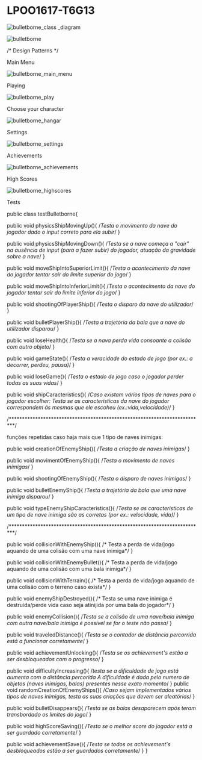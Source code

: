 # LPOO1617-T6G13

![bulletborne_class _diagram](https://cloud.githubusercontent.com/assets/25772341/25558803/32c7263a-2d26-11e7-9e8c-a767a2e41d6a.png)

![bulletborne](https://cloud.githubusercontent.com/assets/25772341/25558804/32f774e8-2d26-11e7-8c59-497d9ca3e623.png)

/* Design Patterns */

Main Menu

![bulletborne_main_menu](https://cloud.githubusercontent.com/assets/25772341/25525924/2bd058c4-2c09-11e7-96b0-4851bfcd485d.png)

Playing

![bulletborne_play](https://cloud.githubusercontent.com/assets/25772341/25525925/2bd5f90a-2c09-11e7-984c-e89e57bd231c.png)

Choose your character

![bulletborne_hangar](https://cloud.githubusercontent.com/assets/25772341/25525920/2b9fccb8-2c09-11e7-81a3-df8be0aa779b.png)

Settings

![bulletborne_settings](https://cloud.githubusercontent.com/assets/25772341/25525923/2bcf8bd8-2c09-11e7-94da-6aaabc6a8314.png)

Achievements

![bulletborne_achievements](https://cloud.githubusercontent.com/assets/25772341/25525926/2bdf5ba8-2c09-11e7-8905-81b72250a9c9.png)

High Scores

![bulletborne_highscores](https://cloud.githubusercontent.com/assets/25772341/25525922/2bbb3386-2c09-11e7-825d-32999c8e8109.png)

Tests

public class testBulletborne{

public void physicsShipMovingUp(){
	/*Testa o movimento da nave do jogador dado o input correto para ela subir*/
}

public void physicsShipMovingDown(){
	/*Testa se a nave começa a "cair" na ausência de input (para a fazer subir) do jogador, atuação da 
gravidade sobre a nave*/
}

public void moveShipIntoSuperiorLimit(){
	/*Testa o acontecimento da nave do jogador tentar sair do limite superior do jogo*/
}

public void moveShipIntoInferiorLimit(){
	/*Testa o acontecimento da nave do jogador tentar sair do limite inferior do jogo*/
}

public void shootingOfPlayerShip(){
	/*Testa o disparo da nave do utilizador*/
}

public void bulletPlayerShip(){
	/*Testa a trajetória da bala que a nave do utilizador disparou*/
}

public void loseHealth(){
	/*Testa se a nava perda vida consoante a colisão com outro objeto*/
}

public void gameState(){
	/*Testa a veracidade do estado de jogo (por ex.: a decorrer, perdeu, pausa)*/
}

public void loseGame(){
	/*Testa o estado de jogo caso o jogador perder todas as suas vidas*/
}

public void shipCaracteristics(){
	/*Caso existam vários tipos de naves para o jogador escolher:
	Testa se as caracteristicas da nave do jogador correspondem ás mesmas que ele escoheu 
(ex.:vida,velocidade)*/
}

/**************************************************************************/

funções repetidas caso haja mais que 1 tipo de naves inimigas:

public void creationOfEnemyShip(){
	/*Testa a criação de naves inimigas*/
}

public void movimentOfEnemyShip(){
	/*Testa o movimento de naves inimigas*/
}

public void shootingOfEnemyShip(){
	/*Testa o disparo de naves inimigas*/
}

public void bulletEnemyShip(){
	/*Testa a trajetória da bala que uma nave inimiga disparou*/
}

public void typeEnemyShipCaracteristics(){
	/*Testa se as caracteristicas de um tipo de nave inimiga são as corretas (por ex.: velocidade, vida)*/
}

/**************************************************************************/

public void collisionWithEnemyShip(){
	/* Testa a perda de vida/jogo aquando de uma colisão com uma nave inimiga*/
}

public void collisionWithEnemyBullet(){
	/* Testa a perda de vida/jogo aquando de uma colisão com uma bala inimiga*/
}


public void collisionWithTerrain(){
	/* Testa a perda de vida/jogo aquando de uma colisão com o terreno caso exista*/
}

public void enemyShipDestroyed(){
	/* Testa se uma nave inimiga é destruída/perde vida caso seja atinijida por uma bala do jogador*/
}

public void enemyCollision(){
	/*Testa se a colisão de uma nave/bala inimiga com outra nave/bala inimiga é possivel
	se for o teste não passa*/
}

public void traveledDistance(){
	/*Testa se o contador de distância percorrida está a funcionar corretamente*/
}

public void achievementUnlocking(){
	/*Testa se os achievement's estão a ser desbloqueados com o progresso*/
}

public void difficultyIncreasing(){
	/*testa se a dificuldade de jogo está aumenta com a distância percorida
	A dificuldade é dada pelo numero de objetos (naves inimigas, balas) presentes nesse exato momento*/
}
public void randomCreationOfEnemyShips(){
	/*Caso sejam implementados vários tipos de naves inimigas, testa as suas criações que devem ser 
aleatórias*/
}

public void bulletDisappears(){
	/*Testa se as balas desaparecem após teram transbordado os limites do jogo*/
}

public void highScoreSaving(){
	/*Testa se o melhor score do jogador está a ser guardado corretamente*/
}

public void achievementSave(){
	/*Testa se todos os achievement's desbloqueados estão a ser guardados corretamente*/
}
}
